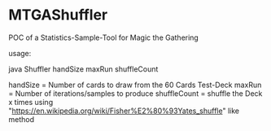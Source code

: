 # MTGAShuffler
POC of a Statistics-Sample-Tool for Magic the Gathering

usage:

java Shuffler handSize maxRun shuffleCount

handSize = Number of cards to draw from the 60 Cards Test-Deck
maxRun = Number of iterations/samples to produce
shuffleCount = shuffle the Deck x times using "https://en.wikipedia.org/wiki/Fisher%E2%80%93Yates_shuffle" like method


